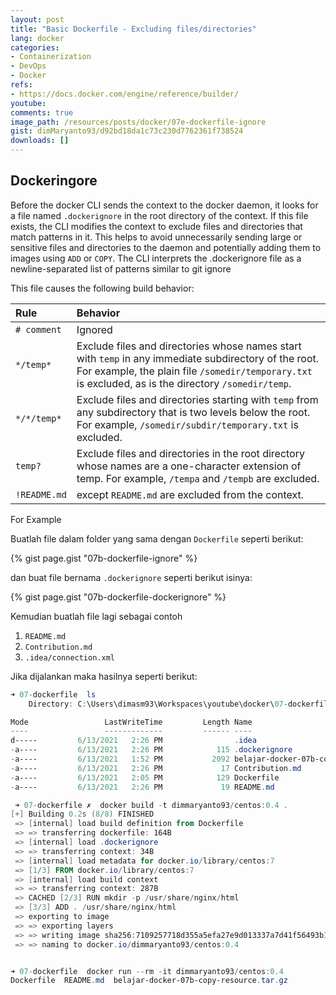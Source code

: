 ```yaml
---
layout: post
title: "Basic Dockerfile - Excluding files/directories"
lang: docker
categories:
- Containerization
- DevOps
- Docker
refs: 
- https://docs.docker.com/engine/reference/builder/
youtube: 
comments: true
image_path: /resources/posts/docker/07e-dockerfile-ignore
gist: dimMaryanto93/d92bd18da1c73c230d7762361f738524
downloads: []
---
```



## Dockeringore

Before the docker CLI sends the context to the docker daemon, it looks for a file named `.dockerignore` in the root directory of the context. If this file exists, the CLI modifies the context to exclude files and directories that match patterns in it. This helps to avoid unnecessarily sending large or sensitive files and directories to the daemon and potentially adding them to images using `ADD` or `COPY`. The CLI interprets the .dockerignore file as a newline-separated list of patterns similar to git ignore

This file causes the following build behavior:

| Rule  | Behavior |
| :---  | :---  |
| `# comment`   | Ignored |
| `*/temp*`     | Exclude files and directories whose names start with `temp` in any immediate subdirectory of the root. For example, the plain file `/somedir/temporary.txt` is excluded, as is the directory `/somedir/temp`. |
| `*/*/temp*`   | Exclude files and directories starting with `temp` from any subdirectory that is two levels below the root. For example, `/somedir/subdir/temporary.txt` is excluded. |
| `temp?`       | Exclude files and directories in the root directory whose names are a one-character extension of temp. For example, `/tempa` and `/tempb` are excluded. |
| `!README.md`  | except `README.md` are excluded from the context. |

For Example

Buatlah file dalam folder yang sama dengan `Dockerfile` seperti berikut:

{% gist page.gist "07b-dockerfile-ignore" %}

dan buat file bernama `.dockerignore` seperti berikut isinya:

{% gist page.gist "07b-dockerfile-dockerignore" %}

Kemudian buatlah file lagi sebagai contoh
1. `README.md`
2. `Contribution.md`
3. `.idea/connection.xml`


Jika dijalankan maka hasilnya seperti berikut:

```powershell
➜ 07-dockerfile  ls
    Directory: C:\Users\dimasm93\Workspaces\youtube\docker\07-dockerfile

Mode                 LastWriteTime         Length Name
----                 -------------         ------ ----
d-----         6/13/2021   2:26 PM                .idea
-a----         6/13/2021   2:26 PM            115 .dockerignore
-a----         6/13/2021   1:52 PM           2092 belajar-docker-07b-copy-resource.tar.gz 
-a----         6/13/2021   2:26 PM             17 Contribution.md
-a----         6/13/2021   2:05 PM            129 Dockerfile
-a----         6/13/2021   2:26 PM             19 README.md

 ➜ 07-dockerfile ✗  docker build -t dimmaryanto93/centos:0.4 .       
[+] Building 0.2s (8/8) FINISHED
 => [internal] load build definition from Dockerfile                                 0.0s 
 => => transferring dockerfile: 164B                                                 0.0s 
 => [internal] load .dockerignore                                                    0.0s 
 => => transferring context: 34B                                                     0.0s 
 => [internal] load metadata for docker.io/library/centos:7                          0.0s 
 => [1/3] FROM docker.io/library/centos:7                                            0.0s 
 => [internal] load build context                                                    0.0s 
 => => transferring context: 287B                                                    0.0s 
 => CACHED [2/3] RUN mkdir -p /usr/share/nginx/html                                  0.0s 
 => [3/3] ADD . /usr/share/nginx/html                                                0.0s 
 => exporting to image                                                               0.0s 
 => => exporting layers                                                              0.0s 
 => => writing image sha256:7109257718d355a5efa27e9d013337a7d41f56493b11b8e9e103ebf  0.0s 
 => => naming to docker.io/dimmaryanto93/centos:0.4                                  0.0s 


➜ 07-dockerfile  docker run --rm -it dimmaryanto93/centos:0.4     
Dockerfile  README.md  belajar-docker-07b-copy-resource.tar.gz
```
